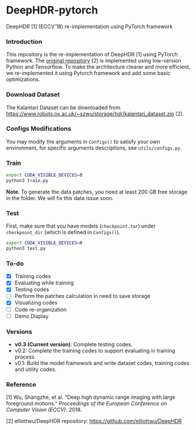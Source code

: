 # DeepHDR-pytorch
DeepHDR [1] (ECCV'18) re-implementation using PyTorch framework

### Introduction

This repository is the re-implementation of DeepHDR [1] using PyTorch framework. The [original repository](https://github.com/elliottwu/DeepHDR) [2] is implemented using low-version Python and Tensorflow. To make the architecture clearer and more efficient, we re-implemented it using Pytorch framework and add some basic optimizations. 

### Download Dataset

The Kalantari Dataset can be downloaded from https://www.robots.ox.ac.uk/~szwu/storage/hdr/kalantari_dataset.zip [2].

### Configs Modifications

You may modify the arguments in `Configs()` to satisfy your own environment, for specific arguments descriptions, see `utils/configs.py`.

### Train

```bash
export CUDA_VISIBLE_DEVICES=0
python3 train.py
```

**Note**. To generate the data patches, you need at least 200 GB free storage in the folder. We will fix this data issue soon.

### Test

First, make sure that you have models (`checkpoint.tar`) under `checkpoint_dir` (which is defined in `Configs()`).

```bash
export CUDA_VISIBLE_DEVICES=0
python3 test.py
```

### To-do

- [x] Training codes
- [x] Evaluating while training
- [x] Testing codes
- [ ] Perform the patches calculation in need to save storage
- [x] Visualizing codes
- [ ] Code re-organization
- [ ] Demo Display

### Versions

- **v0.3 (Current version)**: Complete testing codes.
- v0.2: Complete the training codes to support evaluating in training process.
- v0.1: Build the model framework and write dataset codes, training codes and utility codes.

### Reference

[1] Wu, Shangzhe, et al. "Deep high dynamic range imaging with large foreground motions." *Proceedings of the European Conference on Computer Vision (ECCV)*. 2018.

[2] elliottwu/DeepHDR repository: https://github.com/elliottwu/DeepHDR



